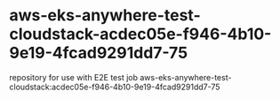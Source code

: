 # aws-eks-anywhere-test-cloudstack-acdec05e-f946-4b10-9e19-4fcad9291dd7-75
repository for use with E2E test job aws-eks-anywhere-test-cloudstack:acdec05e-f946-4b10-9e19-4fcad9291dd7-75
